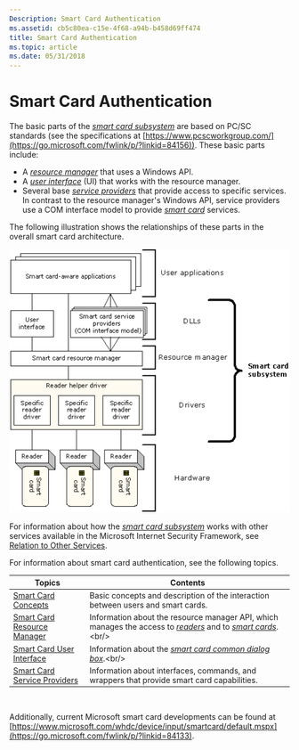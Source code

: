 ```yaml
---
Description: Smart Card Authentication
ms.assetid: cb5c80ea-c15e-4f68-a94b-b458d69ff474
title: Smart Card Authentication
ms.topic: article
ms.date: 05/31/2018
---
```


# Smart Card Authentication

The basic parts of the [*smart card subsystem*](https://msdn.microsoft.com/en-us/library/ms721625(v=VS.85).aspx) are based on PC/SC standards (see the specifications at [https://www.pcscworkgroup.com/](https://go.microsoft.com/fwlink/p/?linkid=84156)). These basic parts include:

-   A [*resource manager*](https://msdn.microsoft.com/en-us/library/ms721604(v=VS.85).aspx) that uses a Windows API.
-   A [*user interface*](https://msdn.microsoft.com/en-us/library/ms721629(v=VS.85).aspx) (UI) that works with the resource manager.
-   Several base [*service providers*](https://msdn.microsoft.com/en-us/library/ms721625(v=VS.85).aspx) that provide access to specific services. In contrast to the resource manager's Windows API, service providers use a COM interface model to provide [*smart card*](https://msdn.microsoft.com/en-us/library/ms721625(v=VS.85).aspx) services.

The following illustration shows the relationships of these parts in the overall smart card architecture.

![smart card architecture](images/smartovr2a.png)

For information about how the [*smart card subsystem*](https://msdn.microsoft.com/en-us/library/ms721625(v=VS.85).aspx) works with other services available in the Microsoft Internet Security Framework, see [Relation to Other Services](relation-to-other-services.md).

For information about smart card authentication, see the following topics.



| Topics                                                                      | Contents                                                                                                                                                                                                                                           |
|-----------------------------------------------------------------------------|----------------------------------------------------------------------------------------------------------------------------------------------------------------------------------------------------------------------------------------------------|
| [Smart Card Concepts](smart-card-concepts.md)<br/>                   | Basic concepts and description of the interaction between users and smart cards.<br/>                                                                                                                                                        |
| [Smart Card Resource Manager](smart-card-resource-manager.md)<br/>   | Information about the resource manager API, which manages the access to [*readers*](https://msdn.microsoft.com/en-us/library/ms721604(v=VS.85).aspx) and to [*smart cards*](https://msdn.microsoft.com/en-us/library/ms721625(v=VS.85).aspx).<br/> |
| [Smart Card User Interface](smart-card-user-interface.md)<br/>       | Information about the [*smart card common dialog box*](https://msdn.microsoft.com/en-us/library/ms721625(v=VS.85).aspx).<br/>                                                                                   |
| [Smart Card Service Providers](smart-card-service-providers.md)<br/> | Information about interfaces, commands, and wrappers that provide smart card capabilities.<br/>                                                                                                                                              |



 

Additionally, current Microsoft smart card developments can be found at [https://www.microsoft.com/whdc/device/input/smartcard/default.mspx](https://go.microsoft.com/fwlink/p/?linkid=84133).

 

 





